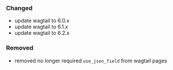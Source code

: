 ### Changed

- update wagtail to 6.0.x
- update wagtail to 6.1.x
- update wagtail to 6.2.x

### Removed

- removed no longer required `use_json_field` from wagtail pages
